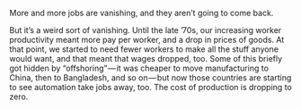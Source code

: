 <p>More and more jobs are vanishing, and they aren’t going to come back.</p>

<p>But it’s a weird sort of vanishing. Until the late ’70s, our increasing worker productivity meant more pay per worker, and a drop in prices of goods. At that point, we started to need fewer workers to make all the stuff anyone would want, and that meant that wages dropped, too. Some of this briefly got hidden by “offshoring” — it was cheaper to move manufacturing to China, then to Bangladesh, and so on — but now those countries are starting to see automation take jobs away, too. The cost of production is dropping to zero.</p>
